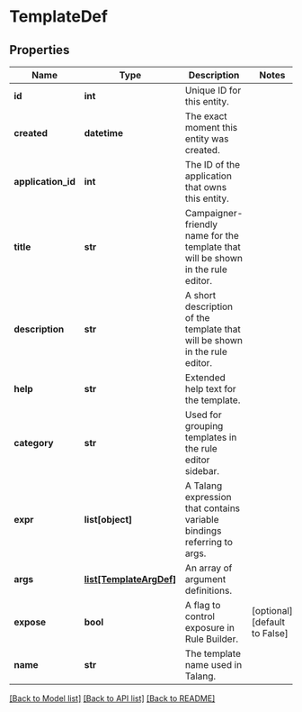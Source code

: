 # TemplateDef


## Properties
Name | Type | Description | Notes
------------ | ------------- | ------------- | -------------
**id** | **int** | Unique ID for this entity. | 
**created** | **datetime** | The exact moment this entity was created. | 
**application_id** | **int** | The ID of the application that owns this entity. | 
**title** | **str** | Campaigner-friendly name for the template that will be shown in the rule editor. | 
**description** | **str** | A short description of the template that will be shown in the rule editor. | 
**help** | **str** | Extended help text for the template. | 
**category** | **str** | Used for grouping templates in the rule editor sidebar. | 
**expr** | **list[object]** | A Talang expression that contains variable bindings referring to args. | 
**args** | [**list[TemplateArgDef]**](TemplateArgDef.md) | An array of argument definitions. | 
**expose** | **bool** | A flag to control exposure in Rule Builder. | [optional] [default to False]
**name** | **str** | The template name used in Talang. | 

[[Back to Model list]](../README.md#documentation-for-models) [[Back to API list]](../README.md#documentation-for-api-endpoints) [[Back to README]](../README.md)


